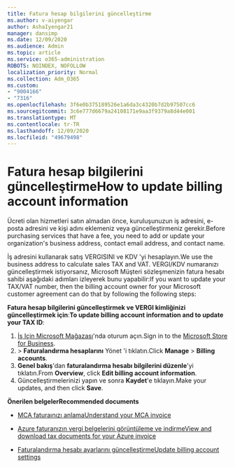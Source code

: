 ```yaml
---
title: Fatura hesap bilgilerini güncelleştirme
ms.author: v-aiyengar
author: AshaIyengar21
manager: dansimp
ms.date: 12/09/2020
ms.audience: Admin
ms.topic: article
ms.service: o365-administration
ROBOTS: NOINDEX, NOFOLLOW
localization_priority: Normal
ms.collection: Adm_O365
ms.custom:
- "9004166"
- "7316"
ms.openlocfilehash: 3f6e0b375189526e1a6da3c4320b7d2b97507cc6
ms.sourcegitcommit: 3c6e777d6679a24108171e9aa3f9379a8d44e001
ms.translationtype: MT
ms.contentlocale: tr-TR
ms.lasthandoff: 12/09/2020
ms.locfileid: "49679498"
---
```

# <a name="how-to-update-billing-account-information"></a><span data-ttu-id="1f77e-102">Fatura hesap bilgilerini güncelleştirme</span><span class="sxs-lookup"><span data-stu-id="1f77e-102">How to update billing account information</span></span>

<span data-ttu-id="1f77e-103">Ücreti olan hizmetleri satın almadan önce, kuruluşunuzun iş adresini, e-posta adresini ve kişi adını eklemeniz veya güncelleştirmeniz gerekir.</span><span class="sxs-lookup"><span data-stu-id="1f77e-103">Before purchasing services that have a fee, you need to add or update your organization's business address, contact email address, and contact name.</span></span>

<span data-ttu-id="1f77e-104">İş adresini kullanarak satış VERGISINI ve KDV 'yi hesaplayın.</span><span class="sxs-lookup"><span data-stu-id="1f77e-104">We use the business address to calculate sales TAX and VAT.</span></span> <span data-ttu-id="1f77e-105">VERGI/KDV numaranızı güncelleştirmek istiyorsanız, Microsoft Müşteri sözleşmenizin fatura hesabı sahibi aşağıdaki adımları izleyerek bunu yapabilir:</span><span class="sxs-lookup"><span data-stu-id="1f77e-105">If you want to update your TAX/VAT number, then the billing account owner for your Microsoft customer agreement can do that by following the following steps:</span></span>

<span data-ttu-id="1f77e-106">**Fatura hesap bilgilerini güncelleştirmek ve VERGI kimliğinizi güncelleştirmek için**:</span><span class="sxs-lookup"><span data-stu-id="1f77e-106">**To update billing account information and to update your TAX ID**:</span></span>

1. <span data-ttu-id="1f77e-107">[İş Için Microsoft Mağazası](https://businessstore.microsoft.com/)'nda oturum açın.</span><span class="sxs-lookup"><span data-stu-id="1f77e-107">Sign in to the [Microsoft Store for Business](https://businessstore.microsoft.com/).</span></span>
1. <span data-ttu-id="1f77e-108">  >  **Faturalandırma hesaplarını** Yönet 'i tıklatın.</span><span class="sxs-lookup"><span data-stu-id="1f77e-108">Click **Manage** > **Billing accounts**.</span></span>
1. <span data-ttu-id="1f77e-109">**Genel bakış**'dan **faturalandırma hesabı bilgilerini düzenle**'yi tıklatın.</span><span class="sxs-lookup"><span data-stu-id="1f77e-109">From **Overview**, click **Edit billing account information**.</span></span>
1. <span data-ttu-id="1f77e-110">Güncelleştirmelerinizi yapın ve sonra **Kaydet**'e tıklayın.</span><span class="sxs-lookup"><span data-stu-id="1f77e-110">Make your updates, and then click **Save**.</span></span> 

<span data-ttu-id="1f77e-111">**Önerilen belgeler**</span><span class="sxs-lookup"><span data-stu-id="1f77e-111">**Recommended documents**</span></span>

- [<span data-ttu-id="1f77e-112">MCA faturaınızı anlama</span><span class="sxs-lookup"><span data-stu-id="1f77e-112">Understand your MCA invoice</span></span>](https://docs.microsoft.com/azure/cost-management-billing/understand/mca-understand-your-invoice)

- [<span data-ttu-id="1f77e-113">Azure faturanızın vergi belgelerini görüntüleme ve indirme</span><span class="sxs-lookup"><span data-stu-id="1f77e-113">View and download tax documents for your Azure invoice</span></span>](https://docs.microsoft.com/azure/cost-management-billing/understand/mca-download-tax-document)

- [<span data-ttu-id="1f77e-114">Faturalandırma hesabı ayarlarını güncelleştirme</span><span class="sxs-lookup"><span data-stu-id="1f77e-114">Update billing account settings</span></span>](https://docs.microsoft.com/microsoft-store/update-microsoft-store-for-business-account-settings)  
